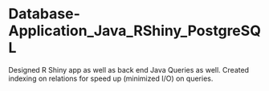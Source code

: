 # Database-Application_Java_RShiny_PostgreSQL

Designed R Shiny app as well as back end Java Queries as well. Created indexing on relations for speed up (minimized I/O) on queries.
